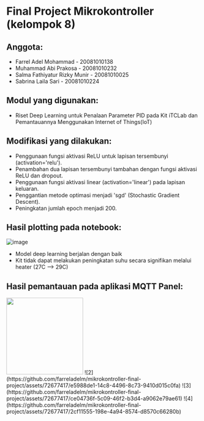 # Final Project Mikrokontroller (kelompok 8)

## Anggota:
- Farrel Adel Mohammad          -   20081010138
- Muhammad Abi Prakosa          -   20081010232
- Salma Fathiyatur Rizky Munir  -   20081010025
- Sabrina Laila Sari            -   20081010224

## Modul yang digunakan:
- Riset Deep Learning untuk Penalaan Parameter PID pada Kit iTCLab dan Pemantauannya Menggunakan Internet of Things(IoT) 

## Modifikasi yang dilakukan:
- Penggunaan fungsi aktivasi ReLU untuk lapisan tersembunyi (activation='relu').
- Penambahan dua lapisan tersembunyi tambahan dengan fungsi aktivasi ReLU dan dropout.
- Penggunaan fungsi aktivasi linear (activation='linear') pada lapisan keluaran.
- Penggantian metode optimasi menjadi 'sgd' (Stochastic Gradient Descent).
- Peningkatan jumlah epoch menjadi 200.

## Hasil plotting pada notebook:
![image](https://github.com/farreladelm/mikrokontroller-final-project/assets/72677417/38f9bb58-29a4-4206-b9a1-1feeca2391e7)
- Model deep learning berjalan dengan baik
- Kit tidak dapat melakukan peningkatan suhu secara signifikan melalui heater (27C --> 29C)

## Hasil pemantauan pada aplikasi MQTT Panel:
<img src="https://github.com/farreladelm/mikrokontroller-final-project/assets/72677417/3373437d-6bff-4b48-a7d6-67407a797fff" width="200">
![2](https://github.com/farreladelm/mikrokontroller-final-project/assets/72677417/e5988de1-14c8-4496-8c73-9410d015c0fa)
![3](https://github.com/farreladelm/mikrokontroller-final-project/assets/72677417/ce04736f-5c09-46f2-b3d4-a9062e79ae61)
![4](https://github.com/farreladelm/mikrokontroller-final-project/assets/72677417/2cf11555-198e-4a94-8574-d8570c66280b)

